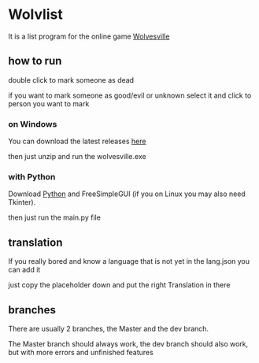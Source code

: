 # Wolvlist

It is a list program for the online game [Wolvesville](https://www.wolvesville.com/) 


## how to run 

double click to mark someone as dead

if you want to mark someone as good/evil or unknown select it and click to person you want to mark

### on Windows
You can download the latest releases [here](https://github.com/Platzhalten/Wolvesville_list/releases/latest) 

then just unzip and run the wolvesville.exe

### with Python
Download [Python](https://www.python.org/) and FreeSimpleGUI (if you on Linux you may also need Tkinter). 

then just run the main.py file

## translation
If you really bored and know a language that is not yet in the lang.json you can add it

just copy the placeholder down and put the right Translation in there

## branches 
There are usually 2 branches, the Master and the dev branch. 

The Master branch should always work, the dev branch should also work, but with more errors and unfinished features


